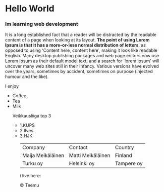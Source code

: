 <!DOCTYPE example>
<html>
<head>
<title>My pages title</title>
</head>
<body>
<h1>Hello World</h1>
<h3>Im learning web development</h3>
<p>It is a long established fact that a reader will be distracted by the readable content of a page when looking at its layout. <b>The point of using Lorem Ipsum is that it has a more-or-less normal distribution of letters</b>, as opposed to using 'Content here, content here', making it look like readable English. Many desktop publishing packages and web page editors now use Lorem Ipsum as their default model text, and a search for 'lorem ipsum' will uncover many web sites still in their infancy. Various versions have evolved over the years, sometimes by accident, sometimes on purpose (injected humour and the like).</p>
<p>I enjoy</p>
<ul>
<li>Coffee</li>
<li>Tea</li>
<li>Milk</li>
<p>Veikkausliiga top 3</p>
<ul>
<li>1.KUPS</li>
<li>2.Ilves</li>
<li>3.HJK</li>
<table>
<tr>
<td>Company</td>
<td>Contact</td>
<td>Country</td>
</tr>
<tr>
<td>Maija Meikäläinen</td>
<td>Matti Meikäläinen</td>
<td>Finland</td>
</tr>
<tr>
<td>Turku oy</td>
<td>Helsinki oy</td>
<td>Tampere oy</td>
</tr>
</table>
<p>i live here:</p>

<p>© Teemu</p>
